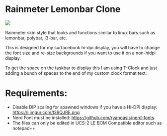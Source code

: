 # Rainmeter Lemonbar Clone

<img align="left" src="https://raw.githubusercontent.com/math0ne/windows-rainmeter-lemonbar-clone/master/shot.png">

&nbsp;

Rainmeter skin style that looks and functions similar to linux bars such as lemonbar, polybar, i3-bar, etc.

This is designed for my surfacebook hi-dpi display, you will have to change the font size and re-size backgrounds if you want to use it on a non-hidpi display.

To get the space on the taskbar to display this I am using T-Clock and just adding a bunch of spaces to the end of my custom clock format text.

# Requirements:
* Disable DIP scaling for spawned windows if you have a Hi-DPI display: https://i.imgur.com/l39QJRE.png
* Nerd Font must be installed: https://github.com/ryanoasis/nerd-fonts
* The files can only be edited in UCS-2 LE BOM Compatible editor such as notepad++
